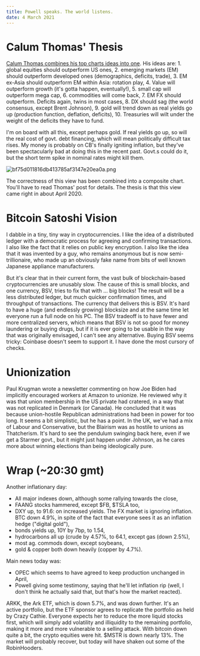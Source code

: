 ```yaml
---
title: Powell speaks. The world listens.
date: 4 March 2021
---
```


# Calum Thomas' Thesis

[Calum Thomas combines his top charts ideas into one](https://www.linkedin.com/pulse/macro-market-mega-theme-callum-thomas/). His ideas are:
    1. global equities should outperform US ones,
    2. emerging markets (EM) should outperform developed ones (demographics, deficits, trade),
    3. EM ex-Asia should outperform EM within Asia: rotation play,
    4. Value will outperform growth (it's gotta happen, eventually!),
    5. small cap will outperform mega cap,
    6. commodities will come back,
    7. EM FX should outperform. Deficits again, twins in most cases,
    8. DX should sag (the world consensus, except Brent Johnson),
    9. gold will trend down as real yields go up (production function, deflation, deficits),
    10. Treasuries will wilt under the weight of the deficits they have to fund.

I'm on board with all this, except perhaps gold. If real yields go up, so will the real cost of govt. debt financing, which will mean politically difficult tax rises. 
My money is probably on CB's finally igniting inflation, but they've been spectacularly bad at doing this in the recent past. 
Govt.s could do it, but the short term spike in nominal rates might kill them.

![bf75d011816db413785af3147e20ea0a.png]({attach}bf75d011816db413785af3147e20ea0a.png)

The correctness of this view has been combined into a composite chart. You'll have to read Thomas' post for details. The thesis is that this view came right in about April 2020.

# Bitcoin Satoshi Vision

I dabble in a tiny, tiny way in cryptocurrencies. I like the idea of a distributed ledger with a democratic process for agreeing and confirming transactions. I also like the fact that it relies on public key encryption. I also like the idea that it was invented by a guy, who remains anonymous but is now semi-trillionaire, who made up an obviously fake name from bits of well known Japanese appliance manufacturers.

But it's clear that in their current form, the vast bulk of blockchain-based cryptocurrencies are unusably slow.
The cause of this is small blocks, and one currency, BSV, tries to fix that with … big blocks!
The result will be a less distributed ledger, but much quicker confirmation times, and throughput of transactions.
The currency that delivers this is BSV. 
It's hard to have a huge (and endlessly growing) blocksize and at the same time let everyone run a full node on his PC.
The BSV tradeoff is to have fewer and more centralized servers, which means that BSV is not so good for money laundering or buying drugs, but if it is ever going to be usable in the way that was originally envisaged, I can't see any alternative.
Buying BSV seems tricky: Coinbase doesn't seem to support it. I have done the most cursory of checks.


# Unionization

Paul Krugman wrote a newsletter commenting on how Joe Biden had implicitly encouraged workers at Amazon to unionize.
He reviewed why it was that union membership in the US private had cratered, in a way that was not replicated in Denmark (or Canada).
He concluded that it was because union-hostile Republican administrations had been in power for too long.
It seems a bit simplistic, but he has a point.
In the UK, we've had a mix of Labour and Conservative, but the Blairism was as hostile to unions as Thatcherism.
It's hard to see the pendulum swinging back here, even if we get a Starmer govt., but it might just happen under Johnson, as he cares more about winning elections than being ideologically pure.

# Wrap (~20:30 gmt)

Another inflationary day:

- All major indexes down, although some rallying towards the close,
- FAANG stocks hammered, except $FB, $TSLA too,
- DXY up, to 91.6: on increased yields. The FX market is ignoring inflation. BTC down 4.9%, in spite of the fact that everyone sees it as an inflation hedge ("digital gold"),
- bonds yields up, 10Y by 7bp, to 1.54,
- hydrocarbons all up (crude by 4.57%, to 64.1, except gas (down 2.5%),
- most ag. commods down, except soybeans,
- gold & copper both down heavily (copper by 4.7%).

Main news today was:

- OPEC which seems to have agreed to keep production unchanged in April,
- Powell giving some testimony, saying that he'll let inflation rip (well, I don't think he actually said that, but that's how the market reacted).

ARKK, the Ark ETF, which is down 5.7%, and was down further. It's an active portfolio, but the ETF sponsor agrees to replicate the portfolio as held by Crazy Cathie.
Everyone expects her to reduce the more liquid stocks first, which will simply add volatility and illiquidity to the remaining portfolio, making it more and more vulnerable to a selling attack.
With bitcoin down quite a bit, the crypto equities were hit. $MSTR is down nearly 13%.
The market will probably recover, but today will have shaken out some of the RobinHooders.
